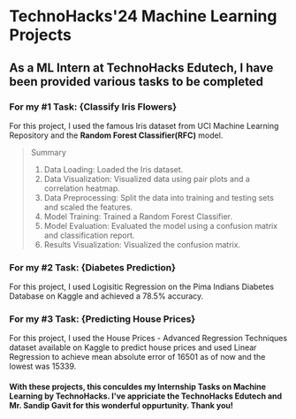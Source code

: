 # TechnoHacks'24 Machine Learning Projects

## As a ML Intern at TechnoHacks Edutech, I have been provided various tasks to be completed

### For my #1 Task: {Classify Iris Flowers}

For this project, I used the famous Iris dataset from UCI Machine Learning Repository and the **Random Forest Classifier(RFC)** model.
 > Summary
  >  1) Data Loading: Loaded the Iris dataset.
  > 2) Data Visualization: Visualized data using pair plots and a correlation heatmap.
  >  3) Data Preprocessing: Split the data into training and testing sets and scaled the features.
  > 4) Model Training: Trained a Random Forest Classifier.
  > 5) Model Evaluation: Evaluated the model using a confusion matrix and classification report.
  >  6) Results Visualization: Visualized the confusion matrix.


### For my #2 Task: {Diabetes Prediction}

For this project, I used Logisitic Regression on the Pima Indians Diabetes Database on Kaggle and achieved a 78.5% accuracy.



### For my #3 Task: {Predicting House Prices}

For this project, I used the House Prices - Advanced Regression Techniques dataset available on Kaggle to predict house prices and used Linear Regression to achieve mean absolute error of 16501 as of now and the lowest was 15339.

#### With these projects, this conculdes my Internship Tasks on Machine Learning by TechnoHacks. I've appriciate the TechnoHacks Edutech and Mr. Sandip Gavit for this wonderful oppurtunity. Thank you!
